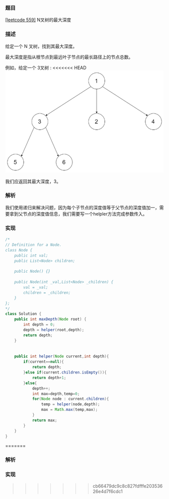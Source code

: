 ### 题目

[[leetcode 559]](https://leetcode-cn.com/problems/maximum-depth-of-n-ary-tree/submissions/) N叉树的最大深度

### 描述

给定一个 N 叉树，找到其最大深度。

最大深度是指从根节点到最远叶子节点的最长路径上的节点总数。

例如，给定一个 3叉树 :
<<<<<<< HEAD
![N叉树](../narytreeexample.png)

我们应返回其最大深度，3。

### 解析

我们使用递归来解决问题，因为每个子节点的深度值等于父节点的深度值加一，需要拿到父节点的深度值信息，我们需要写一个helpler方法完成参数传入。

### 实现

```java
/*
// Definition for a Node.
class Node {
    public int val;
    public List<Node> children;

    public Node() {}

    public Node(int _val,List<Node> _children) {
        val = _val;
        children = _children;
    }
};
*/
class Solution {
    public int maxDepth(Node root) {
        int depth = 0;
        depth = helper(root,depth);
        return depth;
    }
    
    
    public int helper(Node current,int depth){
        if(current==null){
            return depth;
        }else if(current.children.isEmpty()){
            return depth+1;
        }else{
            depth++;
            int max=depth,temp=0;
            for(Node node : current.children){
                temp = helper(node,depth);
                max = Math.max(temp,max);
            }
            return max;
        }
    }
}
```
=======

### 解析

### 实现

>>>>>>> cb66479dc9c8c827fdfffe20353626e4d7f6cdc1
